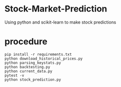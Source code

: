 # Stock-Market-Prediction
 Using python and scikit-learn to make stock predictions


# procedure
```
pip install -r requirements.txt
python download_historical_prices.py
python parsing_keystats.py
python backtesting.py
python current_data.py
pytest -v
python stock_prediction.py
```
